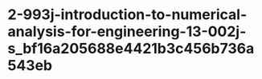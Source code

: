 # 2-993j-introduction-to-numerical-analysis-for-engineering-13-002j-s_bf16a205688e4421b3c456b736a543eb